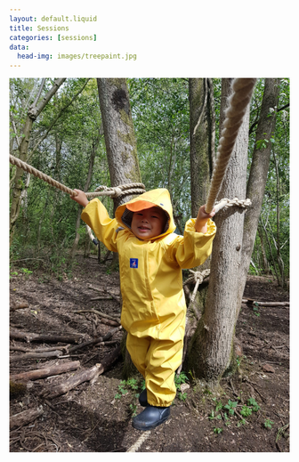 ```yaml
---
layout: default.liquid
title: Sessions
categories: [sessions]
data:
  head-img: images/treepaint.jpg
---
```

 
![](/images/duckbalance.jpg)


